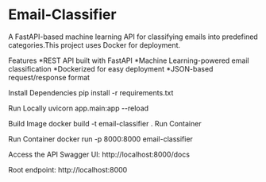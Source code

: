 # Email-Classifier
A FastAPI-based machine learning API for classifying emails into predefined categories.This project uses Docker for deployment.

Features
*REST API built with FastAPI
*Machine Learning-powered email classification
*Dockerized for easy deployment
*JSON-based request/response format

Install Dependencies
pip install -r requirements.txt

Run Locally
uvicorn app.main:app --reload

Build Image
docker build -t email-classifier . Run Container

Run Container
docker run -p 8000:8000 email-classifier

Access the API
Swagger UI: http://localhost:8000/docs

Root endpoint: http://localhost:8000
